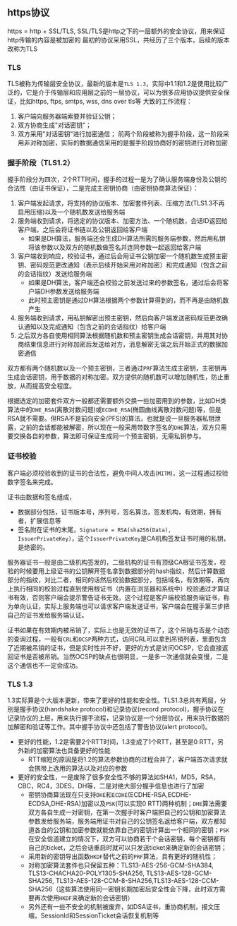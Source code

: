 [meta]: <http> (title: 'https协议', keywords: 'https, tls, ssl', date: '2020-8-22')

## https协议

https = http + SSL/TLS, SSL/TLS是http之下的一层额外的安全协议，用来保证http传输的内容是被加密的
最初的协议采用SSL，共经历了三个版本，后续的版本改称为TLS

### TLS
TLS被称为传输层安全协议，最新的版本是`TLS 1.3`，实际中1.1和1.2是使用比较广泛的，它是介于传输层和应用层之前的一层协议，可以为很多应用协议提供安全保证，比如https, ftps, smtps, wss, dns over tls等
大致的工作流程：
1. 客户端向服务器端索要并验证公钥；
2. 双方协商生成"对话密钥"；
3. 双方采用"对话密钥"进行加密通信；
前两个阶段被称为握手阶段，这一阶段采用非对称加密，实际的数据通信采用的是握手阶段协商好的密钥进行对称加密

### 握手阶段（TLS1.2）

握手阶段分为四次，2个RTT时间，握手的过程一是为了确认服务端身份及公钥的合法性（由证书保证），二是完成主密钥协商（由密钥协商算法保证）：
1. 客户端发起请求，将支持的协议版本、加密套件列表、压缩方法(TLS1.3不再启用压缩)以及一个随机数发送给服务端
2. 服务端收到请求，将选定的协议版本、加密方法、一个随机数，会话ID返回给客户端，之后会将证书链以及公钥返回给客户端
   * 如果是DH算法，服务端还会生成DH算法所需的服务端参数，然后用私钥将该参数以及双方的随机数做签名并连同参数一起返回给客户端
4. 客户端收到响应，校验证书，通过后会用证书公钥加密一个随机数生成预主密钥、密码规范更改通知（表示后续开始采用对称加密）和完成通知（包含之前的会话指纹）发送给服务端
   * 如果是DH算法，客户端还会校验之前发送过来的参数签名，通过后会将客户端DH参数发送给服务端
   * 此时预主密钥是通过DH算法根据两个参数计算得到的，而不再是由随机数产生
6. 服务端收到请求，用私钥解密出预主密钥，然后向客户端发送密码规范更改确认通知以及完成通知（包含之前的会话指纹）给客户端
7. 之后双方各自使用相同算法根据随机数和预主密钥生成会话密钥，并用其对协商结束信息进行对称加密后发送给对方，消息解密无误之后开始正式的数据加密通信

双方都有两个随机数以及一个预主密钥，三者通过`PRF`算法生成主密钥，主密钥再生成会话密钥，用于数据的对称加密。双方提供的随机数可以增加随机性，防止重放，从而提高安全程度。

根据选定的加密套件双方一般都还需要额外交换一些加密用到的参数，比如DH类算法中的`DHE_RSA`(离散对数问题)或`ECDHE_RSA`(椭圆曲线离散对数问题)等，但是RSA就不需要。但RSA不是前向安全(PFS)的算法，也就是说一旦服务器私钥泄露，之前的会话都能被解密，所以现在一般采用带数字签名的`DHE`算法，双方只需要交换各自的参数，算法即可保证生成同一个预主密钥，无需私钥参与。

### 证书校验

客户端必须校验收到的证书的合法性，避免中间人攻击(`MITM`)，这一过程通过校验数字签名来完成。

证书由数据和签名组成，
* 数据部分包括，证书版本号，序列号，签名算法，签发机构，有效期，拥有者，扩展信息等
* 签名附在证书的末尾，`Signature = RSA(sha256(Data), IssuerPrivateKey)`，这个`IssuerPrivateKey`是CA机构签发证书时用的私钥，是绝密的。

服务器证书一般是由二级机构签发的，二级机构的证书有顶级CA根证书签发，校验的时候要用上级证书的公钥解开签名拿到数据部分的hash指纹，然后计算数据部分的指纹，对比二者，相同的话然后校验数据部分，包括域名，有效期等，再向上执行相同的校验过程直到使用根证书（内置在浏览器和系统中）校验通过才算证书有效，否则客户端会提示警告证书无效。这个过程是客户端校验服务端证书，称为单向认证，实际上服务端也可以请求客户端发送证书，客户端会在握手第三步把自己的证书发给服务端认证。

证书如果在有效期内被吊销了，实际上也是无效的证书了，这个吊销与否是个动态的查询过程，一般有`CRL`和`OCSP`两种方式，访问CRL可以拿到吊销列表，里面包含了近期被吊销的证书，但是实时性并不好，更好的方式是访问OCSP，它会直接返回证书是否被吊销。当然OCSP的缺点也很明显，一是多一次通信就会变慢，二是这个通信也不一定会成功。

### TLS 1.3

1.3实际算是个大版本更新，带来了更好的性能和安全性。TLS1.3总共有两层，分别是握手协议(handshake protocol)和记录协议(record protocol)，握手协议在记录协议的上层，用来执行握手流程，记录协议是一个分层协议，用来执行数据的加解密和验证等工作。其中握手协议中还包括了警告协议(alert protocol)。
* 更好的性能，1.2是需要2个RTT时间，1.3变成了1个RTT，甚至是0 RTT，另外新的加密算法也具备更好的性能
  * RTT缩短的原因是将1.2的算法参数协商的过程合并了，客户端首次请求就会携带上选用的算法以及对应的参数
* 更好的安全性，一是废除了很多安全性不够的算法如SHA1，MD5，RSA，CBC，RC4，3DES，DH等，二是对绝大部分握手信息也进行了加密
  * 密钥协商算法现在只支持`DHE`和`ECDHE`(ECDHE-RSA,ECDHE-ECDSA,DHE-RSA)加密以及`PSK`(可以实现0 RTT)两种机制；`DHE`算法需要双方各自生成一对密钥，在第一次握手时客户端把自己的公钥和加密算法参数发给服务端，服务端用证书对自己的公钥签名返给客户端，双方都知道各自的公钥和加密参数就能依靠自己的密钥计算出一个相同的密钥；`PSK`在安全信道建立的情况下，双方可以协商若干个会话密钥，每个密钥都有自己的ticket，之后会话重启时就可以只发送ticket来确定新的会话密钥；
  * 采用新的密钥导出函数`HKDF`替代之前的`PRF`算法，具有更好的随机性；
  * 对称加密算法套件也只保留五种：TLS13-AES-256-GCM-SHA384, TLS13-CHACHA20-POLY1305-SHA256, TLS13-AES-128-GCM-SHA256, TLS13-AES-128-CCM-8-SHA256,TLS13-AES-128-CCM-SHA256（这些算法使用同一密钥长期加密后安全性会下降，此时双方需要再次使用`HKDF`来确定新的会话密钥）
  * 另外还有一些不安全的机制被废弃，如DSA证书，重协商机制，报文压缩，SessionId和SessionTicket会话恢复机制等
